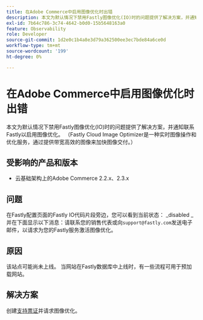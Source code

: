 ```yaml
---
title: 在Adobe Commerce中启用图像优化时出错
description: 本文为默认情况下禁用Fastly图像优化(IO)时的问题提供了解决方案，并通知联系Fastly以启用图像优化。 （Fastly Cloud Image Optimizer是一种实时图像操作和优化服务，通过提供带宽高效的图像来加快图像交付。）
exl-id: 7b64c786-3c74-4642-b0d0-15b5648163a0
feature: Observability
role: Developer
source-git-commit: 1d2e0c1b4a8e3d79a362500ee3ec7bde84a6ce0d
workflow-type: tm+mt
source-wordcount: '199'
ht-degree: 0%

---
```


# 在Adobe Commerce中启用图像优化时出错

本文为默认情况下禁用Fastly图像优化(IO)时的问题提供了解决方案，并通知联系Fastly以启用图像优化。 （Fastly Cloud Image Optimizer是一种实时图像操作和优化服务，通过提供带宽高效的图像来加快图像交付。）

## 受影响的产品和版本

* 云基础架构上的Adobe Commerce 2.2.x、2.3.x

## 问题

在Fastly配置页面的Fastly IO代码片段旁边，您可以看到当前状态： \_disabled \_并在下面显示以下消息：请联系您的销售代表或向`support@fastly.com`发送电子邮件，以请求为您的Fastly服务激活图像优化。

## 原因

该站点可能尚未上线。 当网站在Fastly数据库中上线时，有一些流程可用于预加载网站。

## 解决方案

创建[支持票证](/help/help-center-guide/help-center/magento-help-center-user-guide.md#submit-ticket)并请求图像优化。
